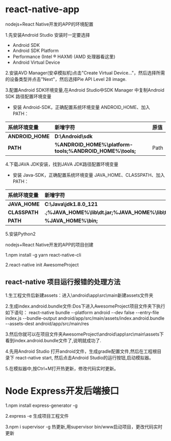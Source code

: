 # react-native-app
nodejs+React Native开发的APP的环境配置

1.先安装Android Studio 安装时一定要选择

* Android SDK
* Android SDK Platform
* Performance (Intel ® HAXM) (AMD 处理器看这里)
* Android Virtual Device

2.安装AVD Manager(安卓模拟机)点击"Create Virtual Device..."，然后选择所需的设备类型并点击"Next"，然后选择Pie API Level 28 image.

3.配置Android SDK环境变量,在Android Studio中SDK Manager
中复制Android SDK 路径配置环境变量

* 安装 Android-SDK，正确配置系统环境变量 ANDROID_HOME、加入 PATH：

| 系统环境变量 | 新增字符 | 原值 |
|:---|:---|:---|
| **ANDROID_HOME** | **D:\Android\sdk** |  |
| **PATH** | **%ANDROID_HOME%\platform-tools;%ANDROID_HOME%\tools;** | Path |

4.下载JAVA JDK安装，找到JAVA JDK路径配置环境变量

* 安装 Java-SDK，正确配置系统环境变量 JAVA_HOME、CLASSPATH、加入 PATH：

| 系统环境变量 | 新增字符 | 原值 |
|:---|:---|:---|
| **JAVA_HOME** | **C:\Java\jdk1.8.0_121** | |
| **CLASSPATH** | **.;%JAVA_HOME%\lib\dt.jar;%JAVA_HOME%\lib\tools.jar;%ANT_HOME%\lib;** | |
| **PATH** | **%JAVA_HOME%\bin;** | Path |

5.安装Python2

nodejs+React Native开发的APP的项目创建

1.npm install -g yarn react-native-cli

2.react-native init AwesomeProject

## react-native 项目运行报错的处理方法

1.生工程文件后新建assets：进入\android\app\src\main新建assets文件夹

2.生成index.android.bundle文件:Dos下进入AwesomeProject项目文件夹下执行如下语句：
react-native bundle --platform android --dev false --entry-file index.js --bundle-output android/app/src/main/assets/index.android.bundle --assets-dest android/app/src/main/res

3.然后你就可以在项目文件夹AwesomeProject\android\app\src\main\assets下看到index.android.bundle文件了,说明就成功了.

4.先用Android Studio 打开android文件，生成gradle配置文件,然后在工程根目录下 react-native start,
然后点击Android Studio的运行按钮,启动模拟器。

5.在模拟器中,按Ctrl+M打开热更新，修改代码实时更新。


# Node Express开发后端接口

1.npm install express-generator -g

2.express -e 生成项目工程文件

3.npm i supervisor -g 热更新,用supervisor bin/www启动项目，更改代码实时更新








